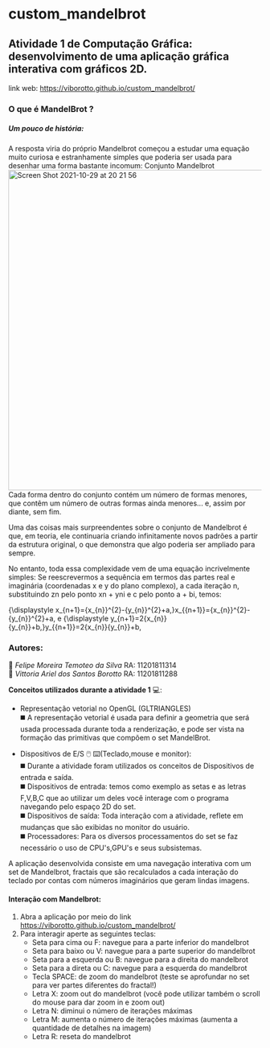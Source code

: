 # custom_mandelbrot 
## Atividade 1 de Computação Gráfica: desenvolvimento de uma aplicação gráfica interativa com gráficos 2D. 

link web: https://viborotto.github.io/custom_mandelbrot/

### O que é MandelBrot ?  
##### Um pouco de história:
A resposta viria do próprio Mandelbrot começou a estudar uma equação muito curiosa e estranhamente simples que poderia ser usada para desenhar uma forma bastante incomum: Conjunto Mandelbrot		
<img width="637" alt="Screen Shot 2021-10-29 at 20 21 56" src="https://user-images.githubusercontent.com/50744121/139510897-e9b81e07-7c53-4413-8bf1-f9790f2bd787.png">		
Cada forma dentro do conjunto contém um número de formas menores, que contêm um número de outras formas ainda menores... e, assim por diante, sem fim.

Uma das coisas mais surpreendentes sobre o conjunto de Mandelbrot é que, em teoria, ele continuaria criando infinitamente novos padrões a partir da estrutura original, o que demonstra que algo poderia ser ampliado para sempre.

No entanto, toda essa complexidade vem de uma equação incrivelmente simples:
Se reescrevermos a sequência em termos das partes real e imaginária (coordenadas x e y do plano complexo), a cada iteração n, substituindo zn pelo ponto xn + yni e c pelo ponto a + bi, temos:

{\displaystyle x_{n+1}={x_{n}}^{2}-{y_{n}}^{2}+a\,}x_{{n+1}}={x_{n}}^{2}-{y_{n}}^{2}+a\, e
{\displaystyle y_{n+1}=2{x_{n}}{y_{n}}+b\,}y_{{n+1}}=2{x_{n}}{y_{n}}+b\,

### Autores:    

🧑  *Felipe Moreira Temoteo da Silva*   RA: 11201811314 <BR>
👩  *Vittoria Ariel dos Santos Borotto* RA: 11201811288   <BR> 

**Conceitos utilizados durante a atividade 1** 💻:

- Representação vetorial no OpenGL (GLTRIANGLES) <BR>
	◼️ A representação vetorial é usada para definir a geometria que será usada processada durante toda a renderização, e pode ser vista na formação das primitivas que compõem o set MandelBrot. <BR>
	
- Dispositivos de E/S 🖱️ ⌨️(Teclado,mouse e monitor): <BR>
	◼️ Durante a atividade foram utilizados os conceitos de Dispositivos de entrada e saída. <BR>
	◼️ Dispositivos de entrada: temos como exemplo as setas e as letras F,V,B,C que ao utilizar um deles você interage com o programa navegando pelo espaço 2D do set.<BR>
	◼️ Dispositivos de saída: Toda interação com a atividade, reflete em mudanças que são exibidas no monitor do usuário.<BR>
	◼️ Processadores: Para os diversos processamentos do set se faz necessário o uso de CPU's,GPU's e seus subsistemas.<BR>

A aplicação desenvolvida consiste em uma navegação interativa com um set de Mandelbrot, fractais que são recalculados a cada interação do teclado por contas com números imaginários que geram lindas imagens.

#### Interação com Mandelbrot: 

1. Abra a aplicação por meio do link https://viborotto.github.io/custom_mandelbrot/ 
2. Para interagir aperte as seguintes teclas: 
    -  Seta para cima ou F: navegue para a parte inferior do mandelbrot
    -  Seta para baixo ou V: navegue para a parte superior do mandelbrot
    -  Seta para a esquerda ou B: navegue para a direita do mandelbrot
    -  Seta para a direta ou C: navegue para a esquerda do mandelbrot
    -  Tecla SPACE: de zoom do mandelbrot (teste se aprofundar no set para ver partes diferentes do fractal!) 
    -  Letra X: zoom out do mandelbrot (você pode utilizar também o scroll do mouse para dar zoom in e zoom out) 
    -  Letra N: diminui o número de iterações máximas 
    -  Letra M: aumenta o número de iterações máximas (aumenta a quantidade de detalhes na imagem) 
    -  Letra R: reseta do mandelbrot
